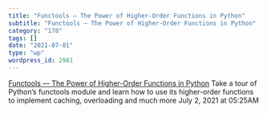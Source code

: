 ```yaml
---
title: "Functools — The Power of Higher-Order Functions in Python"
subtitle: "Functools — The Power of Higher-Order Functions in Python"
category: "178"
tags: []
date: "2021-07-01"
type: "wp"
wordpress_id: 2981
---
```

[ Functools — The Power of Higher-Order Functions in Python](https://link.medium.com/IEmqKFMjyhb)
 Take a tour of Python’s functools module and learn how to use its higher-order functions to implement caching, overloading and much more
July 2, 2021 at 05:25AM